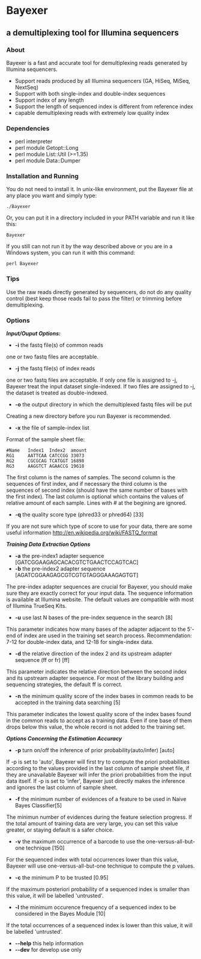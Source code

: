 # Bayexer

## a demultiplexing tool for Illumina sequencers

### About

Bayexer is a fast and accurate tool for demultiplexing reads generated by Illumina sequencers.

* Support reads produced by all Illumina sequencers (GA, HiSeq, MiSeq, NextSeq)
* Support with both single-index and double-index sequences
* Support index of any length
* Support the length of sequenced index is different from reference index
* capable demultiplexing reads with extremely low quality index

### Dependencies

* perl interpreter
* perl module Getopt::Long
* perl module List::Util (>=1.35)
* perl module Data::Dumper

### Installation and Running

You do not need to install it. In unix-like environment, put the Bayexer file at any place you want and simply type:

`./Bayexer`

Or, you can put it in a directory included in your PATH variable and run it like this:

`Bayexer`

If you still can not run it by the way described above or you are in a Windows system, you can run it with this command:

`perl Bayexer`

### Tips

Use the raw reads directly generated by sequencers, do not do any quality control (best keep those reads fail to pass the filter) or trimming before demultiplexing.

### Options

_**Input/Ouput Options:**_   
* **-i**    the fastq file(s) of common reads   

one or two fastq files are acceptable. 

* **-j**    the fastq file(s) of index reads   

one or two fastq files are acceptable. If only one file is assigned to -j, Bayexer treat the input dataset single-indexed. If two files are assigned to -j, the dataset is treated as double-indexed. 

* **-o**    the output directory in which the demultiplexed fastq files will be put   

Creating a new directory before you run Bayexer is recommended.

* **-x**    the file of sample-index list   

Format of the sample sheet file:  
 
`#Name   Index1  Index2  amount   `   
`RG1     AATTCAA CATCCGG 33073   `   
`RG2     CGCGCAG TCATGGT 16898   `   
`RG3     AAGGTCT AGAACCG 19618   `   

The first column is the names of samples. The second column is the sequences of first index, and if necessary the third column is the sequences of second index (should have the same number of bases with the first index). The last column is optional which contains the values of relative amount of each sample. Lines with # at the begining are ignored.    

* **-q**    the quality score type (phred33 or phred64) [33]   

If you are not sure which type of score to use for your data, there are some useful information http://en.wikipedia.org/wiki/FASTQ_format   

   
_**Training Data Extraction Options**_   
* **-a**    the pre-index1 adapter sequence [GATCGGAAGAGCACACGTCTGAACTCCAGTCAC]   
* **-b**    the pre-index2 adapter sequence [AGATCGGAAGAGCGTCGTGTAGGGAAAGAGTGT]   

The pre-index adapter sequences are crucial for Bayexer, you should make sure they are exactly correct for your input data. The sequence information is available at Illumina website. The default values are compatible with most of Illumina TrueSeq Kits.   

* **-u**    use last N bases of the pre-index sequence in the search [8]   

This parameter indicates how many bases of the adapter adjacent to the 5'-end of index are used in the training set search process. Recommendation: 7-12 for double-index data, and 12-18 for single-index data.    

* **-d**    the relative direction of the index 2 and its upstream adapter sequence (ff or fr) [ff]   

This parameter indicates the relative direction between the second index and its upstream adapter sequence. For most of the library building and sequencing strategies, the default ff is correct.    

* **-n**    the minimum quality score of the index bases in common reads to be accepted in the training data searching [5]   

This parameter indicates the lowest quality score of the index bases found in the common reads to accept as a training data. Even if one base of them drops below this value, the whole record is not added to the training set.

_**Options Concerning the Estimation Accuracy**_   
* **-p**    turn on/off the inference of prior probability(auto/infer) [auto]   

If -p is set to 'auto', Bayexer will first try to compute the priori probabilities according to the values provided in the last column of sample sheet file, if they are unavailable Bayexer will infer the priori probabilities from the input data itself. If -p is set to 'infer', Bayexer just directly makes the inference and ignores the last column of sample sheet.

* **-f**    the minimum number of evidences of a feature to be used in Naive Bayes Classifier[5]    

The minimun number of evidences during the feature selection progress. If the total amount of training data are very large, you can set this value greater, or staying default is a safer choice.   

* **-v**    the maximum occurrence of a barcode to use the one-versus-all-but-one technique [150]   

For the sequenced index with total occurrences lower than this value, Bayexer will use one-versus-all-but-one technique to compute the p values.   

* **-c**    the minimum P to be trusted [0.95]   

If the maximum posteriori probability of a sequenced index is smaller than this value, it will be labelled 'untrusted'.   

* **-l**    the minimum occurence frequency of a sequenced index to be considered in the Bayes Module [10]   

If the total occurrences of a sequenced index is lower than this value, it will be labelled 'untrusted'.   
   
* **--help**    this help information   
* **--dev**    for develop use only   

